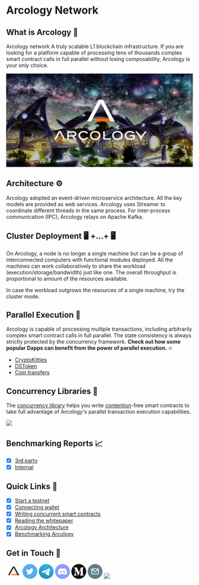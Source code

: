 # Arcology Network 

## What is Arcology :bell:
Arcology network A truly scalable L1 blockchain infrastructure. If you are looking for a platform capable of processing tens of thousands complex smart contract calls in full parallel without losing composability, Arcology is your only choice.

<picture>
  <img alt="." src="./img/theme4.png">
</picture>

## Architecture :gear:

Arcology adopted an event-driven microservice architecture. All the key models are provided as web services. Arcology uses Streamer to coordinate different threads in the same process. For inter-process communication (IPC), Arcology relays on Apache Kafka.

## Cluster Deployment :desktop_computer: +...+ :desktop_computer:

On Arcology, a node is no longer a single machine but can be a group of interconnected computers with functional modules deployed. All the machines can work collaboratively to share the workload (execution/storage/bandwidth) just like one. The overall throughput is proportional to amount of the resources available.

In case the workload outgrows the resources of a single machine, try the cluster mode.

## Parallel Execution :rocket:

Arcology is capable of processing multiple transactions, including arbitrarily complex smart contract calls in full parallel. The state consistency is always strictly protected by the concurrency framework. **Check out how some popular Dapps can benefit from the power of parallel execution.**  :fire:
 
 - [CryptoKitties](https://github.com/arcology-network/parallel-kitties)
 - [DSToken](https://github.com/arcology-network/parallel-dstoken)
 - [Coin transfers](https://github.com/arcology-network/parallel-coin-transfer)

## Concurrency Libraries :pencil:

The [concurrency library](https://docs.arcology.network/arcology-concurrent-programming-guide/) helps you write [contention](https://en.wikipedia.org/wiki/Resource_contention)-free smart contracts to take full advantage of Arcology's parallel transaction execution capabilities.

<img src="./img/ConcurrentSample3.gif" height="200"/> 


## Benchmarking Reports  :chart_with_upwards_trend: 

 - [x] [3rd party](https://arcology.network/docs/arcology-bt-report-final.pdf)
 - [x] [Internal](TBD)

## Quick Links :pushpin:

- [x] [Start a testnet](deployment/aio-docker.md)
- [x] [Connecting wallet](exploring/metamask.md)
- [x] [Writing concurrent smart contracts](https://docs.arcology.network/arcology-concurrent-programming-guide/)
- [x] [Reading the whitepaper](https://docs.arcology.network/arcology-technical-whitepaper/)
- [x] [Arcology Architecture](https://github.com/arcology-network/architecture)
- [x] [Benchmarking Arcology](benchmarking/benchmarking.md)

## Get in Touch :loudspeaker:

[<code><img height="40" src="icons/arcology-a.png"></code>](https://www.arcology.network)
[<code><img height="40" src="icons/twitter.svg"></code>](https://twitter.com/ArcologyN)
[<code><img height="40" src="icons/telegram.svg"></code>]()
[<code><img height="40" src="icons/discord.svg"></code>](https://discord.gg/SkkCtZuAnm)
[<code><img height="40" src="icons/medium.svg"></code>](https://medium.com/arcology-network)
[<code><img height="40" src="icons/email.png"></code>](mailto:info@arcology.network)
![](https://visitor-badge.glitch.me/badge?page_id=arcology-network)
